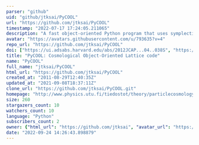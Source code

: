 ```yaml
---
parser: "github"
uid: "github/jtksai/PyCOOL"
url: "https://github.com/jtksai/PyCOOL"
timestamp: "2022-07-17 17:24:05.211065"
description: "A fast object-oriented Python program that uses symplectic algorithms and GPU(s) to simulate scalar fields in the early universe"
avatar: "https://avatars.githubusercontent.com/u/793635?v=4"
repo_url: "https://github.com/jtksai/PyCOOL"
doi: ["https://ui.adsabs.harvard.edu/abs/2012JCAP...04..038S", "https://ui.adsabs.harvard.edu/abs/2013ascl.soft11002S/abstract"]
title: "PyCOOL: Cosmological Object-Oriented Lattice code"
name: "PyCOOL"
full_name: "jtksai/PyCOOL"
html_url: "https://github.com/jtksai/PyCOOL"
created_at: "2011-08-29T12:40:35Z"
updated_at: "2021-09-08T18:37:11Z"
clone_url: "https://github.com/jtksai/PyCOOL.git"
homepage: "http://www.physics.utu.fi/tiedostot/theory/particlecosmology/pycool/"
size: 260
stargazers_count: 10
watchers_count: 10
language: "Python"
subscribers_count: 2
owner: {"html_url": "https://github.com/jtksai", "avatar_url": "https://avatars.githubusercontent.com/u/793635?v=4", "login": "jtksai", "type": "User"}
date: "2022-09-24 14:26:43.898879"
---
```

